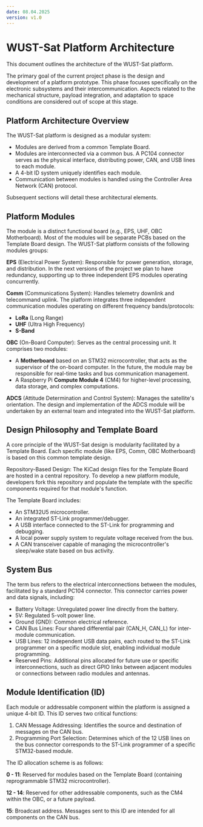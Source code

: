 ```yaml
---
date: 08.04.2025
version: v1.0
---
```


# WUST-Sat Platform Architecture

This document outlines the architecture of the WUST-Sat platform.

The primary goal of the current project phase is the design and development of
a platform prototype. This phase focuses specifically on the electronic
subsystems and their intercommunication. Aspects related to the mechanical
structure, payload integration, and adaptation to space conditions are
considered out of scope at this stage.


## Platform Architecture Overview

The WUST-Sat platform is designed as a modular system:
- Modules are derived from a common Template Board.
- Modules are interconnected via a common bus. A PC104 connector serves as the
  physical interface, distributing power, CAN, and USB lines to each module.
- A 4-bit ID system uniquely identifies each module.
- Communication between modules is handled using the Controller Area Network
  (CAN) protocol.

Subsequent sections will detail these architectural elements.


## Platform Modules

The module is a distinct functional board (e.g., EPS, UHF, OBC Motherboard).
Most of the modules will be separate PCBs based on the Template Board design.
The WUST-Sat platform consists of the following modules groups:

**EPS** (Electrical Power System): Responsible for power generation, storage,
and distribution. In the next versions of the project we plan to have
redundancy, supporting up to three independent EPS modules operating
concurrently.

**Comm** (Communications System): Handles telemetry downlink and telecommand
uplink. The platform integrates three independent communication modules
operating on different frequency bands/protocols:
- **LoRa** (Long Range)
- **UHF** (Ultra High Frequency)
- **S-Band**

**OBC** (On-Board Computer): Serves as the central processing unit. It comprises
two modules:
- A **Motherboard** based on an STM32 microcontroller, that acts as the
  supervisor of the on-board computer. In the future, the module may be
  responsible for real-time tasks and bus communication management.
- A Raspberry Pi **Compute Module 4** (CM4) for higher-level processing, data
  storage, and complex computations.

**ADCS** (Attitude Determination and Control System): Manages the satellite's
orientation. The design and implementation of the ADCS module will be undertaken
by an external team and integrated into the WUST-Sat platform.


## Design Philosophy and Template Board

A core principle of the WUST-Sat design is modularity facilitated by a Template
Board. Each specific module (like EPS, Comm, OBC Motherboard) is based on this
common template design.

Repository-Based Design: The KiCad design files for the Template Board are
hosted in a central repository. To develop a new platform module, developers
fork this repository and populate the template with the specific components
required for that module's function.

The Template Board includes:
- An STM32U5 microcontroller.
- An integrated ST-Link programmer/debugger.
- A USB interface connected to the ST-Link for programming and debugging.
- A local power supply system to regulate voltage received from the bus.
- A CAN transceiver capable of managing the microcontroller's sleep/wake state
  based on bus activity.


## System Bus

The term bus refers to the electrical interconnections between the modules,
facilitated by a standard PC104 connector. This connector carries power and data
signals, including:

- Battery Voltage: Unregulated power line directly from the battery.
- 5V: Regulated 5-volt power line.
- Ground (GND): Common electrical reference.
- CAN Bus Lines: Four shared differential pair (CAN_H, CAN_L) for inter-module
  communication.
- USB Lines: 12 independent USB data pairs, each routed to the ST-Link
  programmer on a specific module slot, enabling individual module programming.
- Reserved Pins: Additional pins allocated for future use or specific
  interconnections, such as direct GPIO links between adjacent modules or
  connections between radio modules and antennas.


## Module Identification (ID)

Each module or addressable component within the platform is assigned a unique
4-bit ID. This ID serves two critical functions:

1. CAN Message Addressing: Identifies the source and destination of messages on
   the CAN bus.
2. Programming Port Selection: Determines which of the 12 USB lines on the bus
   connector corresponds to the ST-Link programmer of a specific STM32-based
   module.

The ID allocation scheme is as follows:

**0 - 11**: Reserved for modules based on the Template Board (containing
reprogrammable STM32 microcontroller).

**12 - 14**: Reserved for other addressable components, such as the CM4 within
the OBC, or a future payload.

**15**: Broadcast address. Messages sent to this ID are intended for all
components on the CAN bus.
